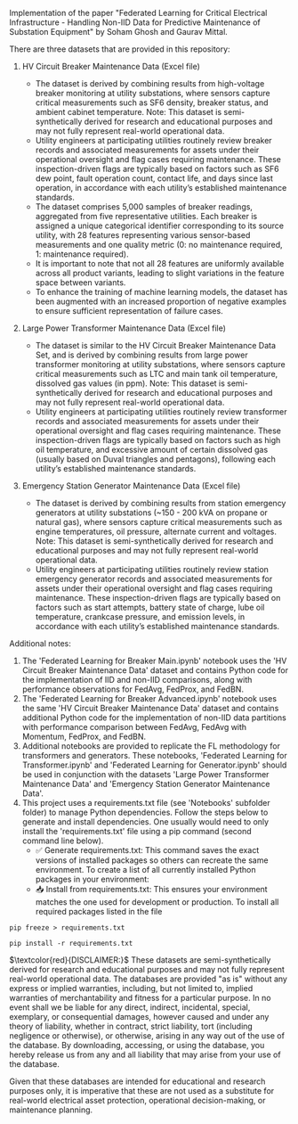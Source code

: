 Implementation of the paper "Federated Learning for Critical Electrical Infrastructure - Handling Non-IID Data for Predictive Maintenance of Substation Equipment" by Soham Ghosh and Gaurav Mittal.

There are three datasets that are provided in this repository:

1. HV Circuit Breaker Maintenance Data (Excel file)

    -   The dataset is derived by combining results from high-voltage breaker monitoring at utility substations, where sensors capture critical measurements such as SF6 density, breaker status, and ambient cabinet temperature. Note: This dataset is semi-synthetically derived for research and educational purposes and may not fully represent real-world operational data.
    -   Utility engineers at participating utilities routinely review breaker records and associated measurements for assets under their operational oversight and flag cases requiring maintenance. These inspection-driven flags are typically based on factors such as SF6 dew point, fault operation count, contact life, and days since last operation, in accordance with each utility’s established maintenance standards.
    -   The dataset comprises 5,000 samples of breaker readings, aggregated from five representative utilities. Each breaker is assigned a unique categorical identifier corresponding to its source utility, with 28 features representing various sensor-based measurements and one quality metric (0: no maintenance required, 1: maintenance required).
    -   It is important to note that not all 28 features are uniformly available across all product variants, leading to slight variations in the feature space between variants.
    -   To enhance the training of machine learning models, the dataset has been augmented with an increased proportion of negative examples to ensure sufficient representation of failure cases.

2. Large Power Transformer Maintenance Data (Excel file)

    -   The dataset is similar to the HV Circuit Breaker Maintenance Data Set, and is derived by combining results from large power transformer monitoring at utility substations, where sensors capture critical measurements such as LTC and main tank oil temperature, dissolved gas values (in ppm). Note: This dataset is semi-synthetically derived for research and educational purposes and may not fully represent real-world operational data.
    -   Utility engineers at participating utilities routinely review transformer records and associated measurements for assets under their operational oversight and flag cases requiring maintenance. These inspection-driven flags are typically based on factors such as high oil temperature, and excessive amount of certain dissolved gas (usually based on Duval triangles and pentagons), following each utility’s established maintenance standards.


3. Emergency Station Generator Maintenance Data (Excel file)

     -   The dataset is derived by combining results from station emergency generators at utility substations (~150 - 200 kVA on propane or natural gas), where sensors capture critical measurements such as engine temperatures, oil pressure, alternate current and voltages. Note: This dataset is semi-synthetically derived for research and educational purposes and may not fully represent real-world operational data.
     -   Utility engineers at participating utilities routinely review station emergency generator records and associated measurements for assets under their operational oversight and flag cases requiring maintenance. These inspection-driven flags are typically based on factors such as start attempts, battery state of charge, lube oil temperature, crankcase pressure, and emission levels, in accordance with each utility’s established maintenance standards.

Additional notes: 

1. The 'Federated Learning for Breaker Main.ipynb' notebook uses the 'HV Circuit Breaker Maintenance Data' dataset and contains Python code for the implementation of IID and non-IID comparisons, along with performance observations for FedAvg, FedProx, and FedBN.
2. The 'Federated Learning for Breaker Advanced.ipynb' notebook uses the same 'HV Circuit Breaker Maintenance Data' dataset and contains additional Python code for the implementation of non-IID data partitions with performance comparison between FedAvg, FedAvg with Momentum, FedProx, and FedBN.
3. Additional notebooks are provided to replicate the FL methodology for transformers and generators. These notebooks, 'Federated Learning for Transformer.ipynb' and 'Federated Learning for Generator.ipynb' should be used in conjunction with the datasets 'Large Power Transformer Maintenance Data' and 'Emergency Station Generator Maintenance Data'. 
4. This project uses a requirements.txt file (see 'Notebooks' subfolder folder) to manage Python dependencies. Follow the steps below to generate and install dependencies. One usually would need to only install the 'requirements.txt' file using a pip command (second command line below).
    - ✅ Generate requirements.txt: This command saves the exact versions of installed packages so others can recreate the same environment. To create a list of all currently installed Python packages in your environment:
    - 📥 Install from requirements.txt: This ensures your environment matches the one used for development or production. To install all required packages listed in the file
```
pip freeze > requirements.txt

```


```
pip install -r requirements.txt

```


$\textcolor{red}{DISCLAIMER:}$
These datasets are semi-synthetically derived for research and educational purposes and may not fully represent real-world operational data. The databases are provided "as is" without any express or implied warranties, including, but not limited to, implied warranties of merchantability and fitness for a particular purpose. In no event shall we be liable for any direct, indirect, incidental, special, exemplary, or consequential damages, however caused and under any theory of liability, whether in contract, strict liability, tort (including negligence or otherwise), or otherwise, arising in any way out of the use of the database. By downloading, accessing, or using the database, you hereby release us from any and all liability that may arise from your use of the database. 

Given that these databases are intended for educational and research purposes only, it is imperative that these are not used as a substitute for real-world electrical asset protection, operational decision-making, or maintenance planning.
